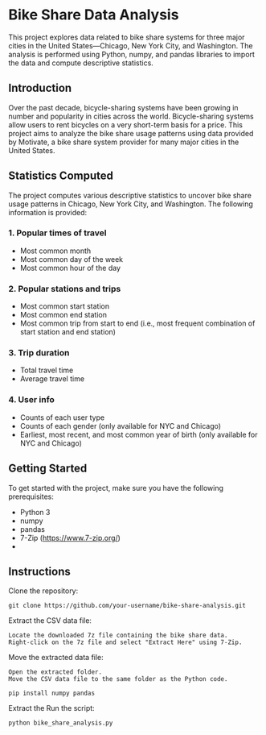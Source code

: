 # Bike Share Data Analysis

This project explores data related to bike share systems for three major cities in the United States—Chicago, New York City, and Washington. The analysis is performed using Python, numpy, and pandas libraries to import the data and compute descriptive statistics.

## Introduction

Over the past decade, bicycle-sharing systems have been growing in number and popularity in cities across the world. Bicycle-sharing systems allow users to rent bicycles on a very short-term basis for a price. This project aims to analyze the bike share usage patterns using data provided by Motivate, a bike share system provider for many major cities in the United States.

## Statistics Computed

The project computes various descriptive statistics to uncover bike share usage patterns in Chicago, New York City, and Washington. The following information is provided:

### 1. Popular times of travel

- Most common month
- Most common day of the week
- Most common hour of the day

### 2. Popular stations and trips

- Most common start station
- Most common end station
- Most common trip from start to end (i.e., most frequent combination of start station and end station)

### 3. Trip duration

- Total travel time
- Average travel time

### 4. User info

- Counts of each user type
- Counts of each gender (only available for NYC and Chicago)
- Earliest, most recent, and most common year of birth (only available for NYC and Chicago)

## Getting Started

To get started with the project, make sure you have the following prerequisites:

- Python 3 
- numpy 
- pandas
- 7-Zip (https://www.7-zip.org/)
- 
## Instructions

Clone the repository:

```shell
git clone https://github.com/your-username/bike-share-analysis.git
   ```
Extract the CSV data file:

    Locate the downloaded 7z file containing the bike share data.
    Right-click on the 7z file and select "Extract Here" using 7-Zip.

Move the extracted data file:

    Open the extracted folder.
    Move the CSV data file to the same folder as the Python code.
```shell
pip install numpy pandas
```
Extract the 
Run the script:
```shell
python bike_share_analysis.py
```
